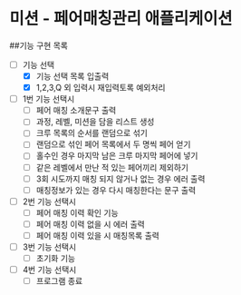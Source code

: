 # 미션 - 페어매칭관리 애플리케이션

##기능 구현 목록
-[ ] 기능 선택
  -[X] 기능 선택 목록 입출력
  -[X] 1,2,3,Q 외 입력시 재입력토록 예외처리

-[ ] 1번 기능 선택시
  -[ ] 페어 매칭 소개문구 출력
  -[ ] 과정, 레벨, 미션을 담을 리스트 생성
  -[ ] 크루 목록의 순서를 랜덤으로 섞기
  -[ ] 랜덤으로 섞인 페어 목록에서 두 명씩 페어 얻기
  -[ ] 홀수인 경우 마지막 남은 크루 마지막 페어에 넣기
  -[ ] 같은 레벨에서 만난 적 있는 페어끼리 제외하기
  -[ ] 3회 시도까지 매칭 되지 않거나 없는 경우 에러 출력
  -[ ] 매칭정보가 있는 경우 다시 매칭한다는 문구 출력

-[ ] 2번 기능 선택시
  -[ ] 페어 매칭 이력 확인 기능
  -[ ] 페어 매칭 이력 없을 시 에러 출력
  -[ ] 페어 매칭 이력 있을 시 매칭목록 출력

-[ ] 3번 기능 선택시
  -[ ] 초기화 기능

-[ ] 4번 기능 선택시
  -[ ] 프로그램 종료